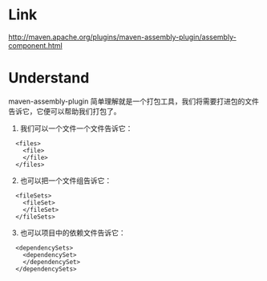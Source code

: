 # Link
http://maven.apache.org/plugins/maven-assembly-plugin/assembly-component.html

# Understand
maven-assembly-plugin 简单理解就是一个打包工具，我们将需要打进包的文件告诉它，它便可以帮助我们打包了。

1. 我们可以一个文件一个文件告诉它：
```
  <files>
    <file>
    </file>
  </files>
```
2. 也可以把一个文件组告诉它：
```
  <fileSets>
    <fileSet>
    </fileSet>
  </fileSets>
```
3. 也可以项目中的依赖文件告诉它：
```
  <dependencySets>
    <dependencySet>
    </dependencySet>
  </dependencySets>
```
